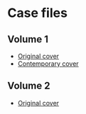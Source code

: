 # Case files

## Volume 1

- [Original cover](vol_1/cover-original.md)
- [Contemporary cover](vol_1/cover-contemporary.md)

## Volume 2

- [Original cover](vol_2/cover-original.md)
